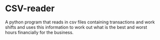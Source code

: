 # CSV-reader

A python program that reads in csv files containing transactions and work shifts and uses this information to work out what is the best and worst hours financially for the business.
